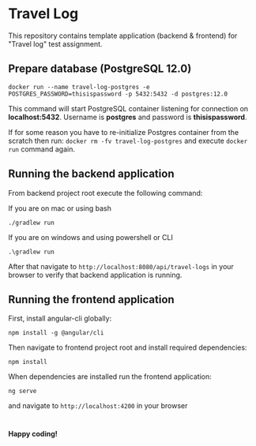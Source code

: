 # Travel Log
This repository contains template application (backend & frontend) for "Travel log" test assignment.

## Prepare database (PostgreSQL 12.0)

```
docker run --name travel-log-postgres -e POSTGRES_PASSWORD=thisispassword -p 5432:5432 -d postgres:12.0
```
This command will start PostgreSQL container listening for connection on **localhost:5432**.
Username is **postgres** and password is **thisispassword**.

If for some reason you have to re-initialize Postgres container from the scratch then run:
`docker rm -fv travel-log-postgres` and execute `docker run` command again.


## Running the backend application

From backend project root execute the following command:

If you are on mac or using bash
```
./gradlew run
```

If you are on windows and using powershell or CLI
```
.\gradlew run
```
After that navigate to `http://localhost:8080/api/travel-logs` in your browser
to verify that backend application is running.

## Running the frontend application

First, install angular-cli globally:
```
npm install -g @angular/cli
``` 

Then navigate to frontend project root and install required dependencies:
```
npm install
```

When dependencies are installed run the frontend application:
```
ng serve
```

and navigate to `http://localhost:4200` in your browser

#
**Happy coding!**
